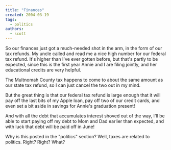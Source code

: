 ```yaml
---
title: "Finances"
created: 2004-03-19
tags:
  - politics
authors:
  - scott
---
```


So our finances just got a much-needed shot in the arm, in the form of our tax refunds. My uncle called and read me a nice high number for our federal tax refund. It's higher than I've ever gotten before, but that's partly to be expected, since this is the first year Annie and I are filing jointly, and her educational credits are very helpful.

The Multnomah County tax happens to come to about the same amount as our state tax refund, so I can just cancel the two out in my mind.

But the great thing is that our federal tax refund is large enough that it will pay off the last bits of my Apple loan, pay off two of our credit cards, and even set a bit aside in savings for Annie's graduation present!

And with all the debt that accumulates interest shoved out of the way, I'll be able to start paying off my debt to Mom and Dad earlier than expected, and with luck that debt will be paid off in June!

Why is this posted in the "politics" section? Well, taxes are related to politics. Right? Right? What?

